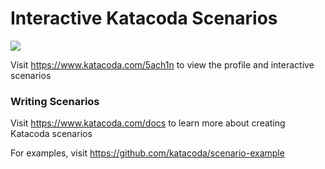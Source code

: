 # Interactive Katacoda Scenarios

[![](http://shields.katacoda.com/katacoda/5ach1n/count.svg)](https://www.katacoda.com/5ach1n "Get your profile on Katacoda.com")

Visit https://www.katacoda.com/5ach1n to view the profile and interactive scenarios

### Writing Scenarios
Visit https://www.katacoda.com/docs to learn more about creating Katacoda scenarios

For examples, visit https://github.com/katacoda/scenario-example
